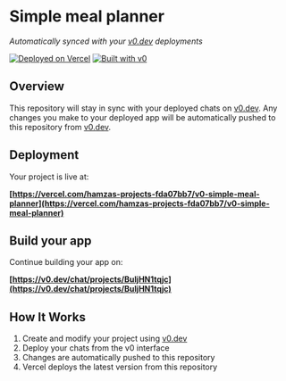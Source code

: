 # Simple meal planner

*Automatically synced with your [v0.dev](https://v0.dev) deployments*

[![Deployed on Vercel](https://img.shields.io/badge/Deployed%20on-Vercel-black?style=for-the-badge&logo=vercel)](https://vercel.com/hamzas-projects-fda07bb7/v0-simple-meal-planner)
[![Built with v0](https://img.shields.io/badge/Built%20with-v0.dev-black?style=for-the-badge)](https://v0.dev/chat/projects/BuIjHN1tqjc)

## Overview

This repository will stay in sync with your deployed chats on [v0.dev](https://v0.dev).
Any changes you make to your deployed app will be automatically pushed to this repository from [v0.dev](https://v0.dev).

## Deployment

Your project is live at:

**[https://vercel.com/hamzas-projects-fda07bb7/v0-simple-meal-planner](https://vercel.com/hamzas-projects-fda07bb7/v0-simple-meal-planner)**

## Build your app

Continue building your app on:

**[https://v0.dev/chat/projects/BuIjHN1tqjc](https://v0.dev/chat/projects/BuIjHN1tqjc)**

## How It Works

1. Create and modify your project using [v0.dev](https://v0.dev)
2. Deploy your chats from the v0 interface
3. Changes are automatically pushed to this repository
4. Vercel deploys the latest version from this repository
